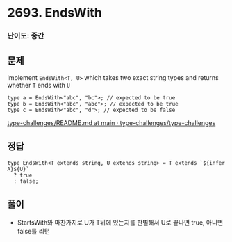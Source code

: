 # 2693. EndsWith

### 난이도: 중간

## 문제

Implement `EndsWith<T, U>` which takes two exact string types and returns whether `T` ends with `U`

```tsx
type a = EndsWith<"abc", "bc">; // expected to be true
type b = EndsWith<"abc", "abc">; // expected to be true
type c = EndsWith<"abc", "d">; // expected to be false
```

[type-challenges/README.md at main · type-challenges/type-challenges](https://github.com/type-challenges/type-challenges/blob/main/questions/02693-medium-endswith/README.md)

## 정답

```tsx
type EndsWith<T extends string, U extends string> = T extends `${infer A}${U}`
  ? true
  : false;
```

## 풀이

- StartsWith와 마찬가지로 U가 T뒤에 있는지를 판별해서 U로 끝나면 true, 아니면 false를 리턴
